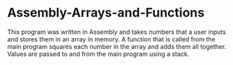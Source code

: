# Assembly-Arrays-and-Functions
This program was written in Assembly and takes numbers that a user inputs and stores them in an array in memory. A function that is called from the main program squares each number in the array and adds them all together. Values are passed to and from the main program using a stack.
